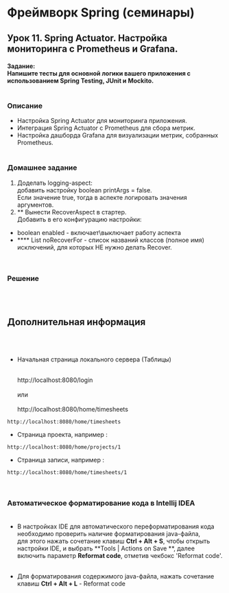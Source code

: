 # Фреймворк Spring (семинары)

## Урок 11. Spring Actuator. Настройка мониторинга с Prometheus и Grafana.

#### Задание:<br> Напишите тесты для основной логики вашего приложения с использованием Spring Testing, JUnit и Mockito.<br><br>

### Описание<br>

- Настройка Spring Actuator для мониторинга приложения.<br>
- Интеграция Spring Actuator с Prometheus для сбора метрик.<br>
- Настройка дашборда Grafana для визуализации метрик, собранных Prometheus.<br>
  <br>

### Домашнее задание

1. Доделать logging-aspect:<br> 
  добавить настройку boolean printArgs = false.<br>
  Если значение true, тогда в аспекте логировать значения аргументов. <br>
2. ** Вынести RecoverAspect в стартер. <br>
  Добавить в его конфигурацию настройки:<br> 
  - boolean enabled - включает\выключает работу аспекта <br>
  - **** List<String> noRecoverFor - список названий классов (полное имя) исключений, для которых НЕ нужно делать Recover.<br>
<br>

### Решение

<br><br>

## Дополнительная информация

<br><br>

- Начальная страница локального сервера (Таблицы)<br><br>

  http://localhost:8080/login<br><br>
  или<br><br>
  http://localhost:8080/home/timesheets<br>

```
http://localhost:8080/home/timesheets

```

- Страница проекта, например :

```
http://localhost:8080/home/projects/1

```

- Страница записи, например :

```
http://localhost:8080/home/timesheets/1

```

<br>

### Автоматическое форматирование кода в Intellij IDEA<br><br>

- В настройках IDE для автоматического переформатирования кода необходимо проверить наличие форматирования
  java-файла,<br>
  для этого нажать сочетание клавиш **Ctrl + Alt + S**, чтобы открыть настройки IDE, и выбрать **Tools | Actions on Save
  **, далее включить параметр **Reformat code**, отметив чекбокс 'Reformat code'.<br><br>

- Для форматирования содержимого java-файла, нажать сочетание клавиш
  **Ctrl + Alt + L** - Reformat code

<br><br><br>